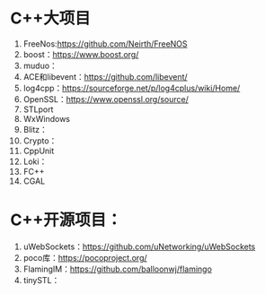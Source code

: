 # C++大项目

1. FreeNos:https://github.com/Neirth/FreeNOS
2. boost：https://www.boost.org/
3. muduo：
4. ACE和libevent：https://github.com/libevent/
5. log4cpp：https://sourceforge.net/p/log4cplus/wiki/Home/
6. OpenSSL：https://www.openssl.org/source/
7. STLport
8. WxWindows
9. Blitz：
10. Crypto：
11. CppUnit
12. Loki：
13. FC++
14. CGAL

# C++开源项目：
1. uWebSockets：https://github.com/uNetworking/uWebSockets
2. poco库：https://pocoproject.org/
3. FlamingIM：https://github.com/balloonwj/flamingo
4. tinySTL：